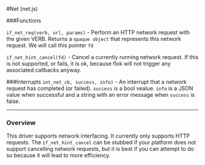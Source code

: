 #Net (net.js)

###Functions

`if_net_req(verb, url, params)` - Perform an HTTP network request with the given VERB. Returns a `opaque object` that represents this network request. We will call this pointer `fd`

`if_net_hint_cancel(fd)` - Cancel a currently running network request. If this is not supported, or fails, it is ok, because flok will not trigger any associated callbacks anyway.

###Interrupts
`int_net_cb, success, info)` - An interrupt that a network request has completed (or failed). `success` is a bool vealue. `info` is a JSON value when successful and a string with an error message when `success` is false.

------

### Overview 

This driver supports network interfacing. It currently only supports HTTP requests. The `if_net_hint_cancel` can be stubbed if your platform does not support cancelling network requests, but it is best if you can attempt to do so because it will lead to more efficiency.
